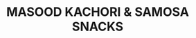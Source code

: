 ---
title: "MASOOD KACHORI & SAMOSA SNACKS"
url: /karachi/masood-kachori-and-samosa-snacks/
shop: shop
---